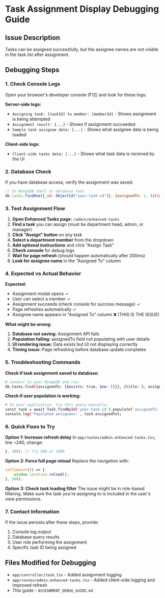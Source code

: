 # Task Assignment Display Debugging Guide

## Issue Description
Tasks can be assigned successfully, but the assignee names are not visible in the task list after assignment.

## Debugging Steps

### 1. Check Console Logs
Open your browser's developer console (F12) and look for these logs:

**Server-side logs:**
- `Assigning task: [taskId] to member: [memberId]` - Shows assignment is being attempted
- `Assignment result: {...}` - Shows if assignment succeeded
- `Sample task assignee data: [...]` - Shows what assignee data is being loaded

**Client-side logs:**
- `Client-side tasks data: [...]` - Shows what task data is received by the UI

### 2. Database Check
If you have database access, verify the assignment was saved:

```javascript
// In MongoDB shell or database tool
db.tasks.findOne({_id: ObjectId("your-task-id")}, {assignedTo: 1, title: 1})
```

### 3. Test Assignment Flow

1. **Open Enhanced Tasks page:** `/admin/enhanced-tasks`
2. **Find a task** you can assign (must be department head, admin, or manager)
3. **Click "Assign" button** on any task
4. **Select a department member** from the dropdown
5. **Add optional instructions** and click "Assign Task"
6. **Check console** for debug logs
7. **Wait for page refresh** (should happen automatically after 200ms)
8. **Look for assignee name** in the "Assigned To" column

### 4. Expected vs Actual Behavior

**Expected:**
- Assignment modal opens ✓
- User can select a member ✓  
- Assignment succeeds (check console for success message) ✓
- Page refreshes automatically ✓
- Assignee name appears in "Assigned To" column ❌ (THIS IS THE ISSUE)

**What might be wrong:**
1. **Database not saving:** Assignment API fails
2. **Population failing:** assignedTo field not populating with user details
3. **UI rendering issue:** Data exists but UI not displaying correctly
4. **Timing issue:** Page refreshing before database update completes

### 5. Troubleshooting Commands

**Check if task assignment saved to database:**
```bash
# Connect to your MongoDB and run:
db.tasks.find({assignedTo: {$exists: true, $ne: []}}, {title: 1, assignedTo: 1}).pretty()
```

**Check if user population is working:**
```bash
# In your application, try this query manually:
const task = await Task.findById('your-task-id').populate('assignedTo', 'firstName lastName email');
console.log('Populated assignees:', task.assignedTo);
```

### 6. Quick Fixes to Try

**Option 1: Increase refresh delay**
In `app/routes/admin.enhanced-tasks.tsx`, line ~240, change:
```javascript
}, 200); // Try 500 or 1000
```

**Option 2: Force full page reload**
Replace the navigation with:
```javascript
setTimeout(() => {
    window.location.reload();
}, 500);
```

**Option 3: Check task loading filter**
The issue might be in role-based filtering. Make sure the task you're assigning to is included in the user's view permissions.

### 7. Contact Information
If the issue persists after these steps, provide:
1. Console log output
2. Database query results
3. User role performing the assignment
4. Specific task ID being assigned

## Files Modified for Debugging
- `app/controller/task.tsx` - Added assignment logging
- `app/routes/admin.enhanced-tasks.tsx` - Added client-side logging and improved refresh
- This guide - `ASSIGNMENT_DEBUG_GUIDE.md` 